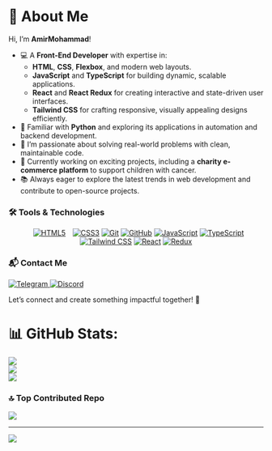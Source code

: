 <div dir="ltr" align="left">

# 👋 About Me  

Hi, I’m **AmirMohammad**!  
- 💻 A **Front-End Developer** with expertise in:  
  - **HTML**, **CSS**, **Flexbox**, and modern web layouts.  
  - **JavaScript** and **TypeScript** for building dynamic, scalable applications.  
  - **React** and **React Redux** for creating interactive and state-driven user interfaces.  
  - **Tailwind CSS** for crafting responsive, visually appealing designs efficiently.  
- 🐍 Familiar with **Python** and exploring its applications in automation and backend development.  
- 🌱 I’m passionate about solving real-world problems with clean, maintainable code.  
- 🚀 Currently working on exciting projects, including a **charity e-commerce platform** to support children with cancer.  
- 📚 Always eager to explore the latest trends in web development and contribute to open-source projects.  

### 🛠️ Tools & Technologies  
<p align="center">
  <a href="https://www.w3.org/html/" style="margin: 0 10px;"><img src="https://skillicons.dev/icons?i=html" alt="HTML5";"/></a>
  <a href="https://www.w3schools.com/css/"><img src="https://skillicons.dev/icons?i=css" alt="CSS3" /></a>
  <a href="https://git-scm.com/"><img src="https://skillicons.dev/icons?i=git" alt="Git" /></a>
  <a href="https://github.com"><img src="https://skillicons.dev/icons?i=github" alt="GitHub" /></a>
  <a href="https://developer.mozilla.org/en-US/docs/Web/JavaScript"><img src="https://skillicons.dev/icons?i=js" alt="JavaScript" /></a>
  <a href="https://developer.mozilla.org/en-US/docs/Web/JavaScript"><img src="https://skillicons.dev/icons?i=ts" alt="TypeScript" /></a>
  <a href="https://tailwindcss.com/"><img src="https://skillicons.dev/icons?i=tailwindcss" alt="Tailwind CSS" /></a>
  <a href="https://react.dev/"><img src="https://skillicons.dev/icons?i=react" alt="React" /></a>
  <a href="https://redux.js.org/"><img src="https://skillicons.dev/icons?i=redux" alt="Redux" /></a>
</p>

### 📬 Contact Me  
<p>
  <a href="https://t.me/xiawmir" target="_blank">
    <img src="https://img.shields.io/badge/Telegram-%230077B5.svg?style=flat&logo=telegram&logoColor=white" alt="Telegram" />
  </a>
  <a href="https://discordapp.com/users/awmir.kh" target="_blank">
    <img src="https://img.shields.io/badge/Discord-%237289DA.svg?style=flat&logo=discord&logoColor=white" alt="Discord" />
  </a>
</p>

Let’s connect and create something impactful together! 🌟  


# 📊 GitHub Stats:
![](https://github-readme-stats.vercel.app/api?username=amir-khaksar&theme=dark&hide_border=false&include_all_commits=false&count_private=false)<br/>
![](https://github-readme-streak-stats.herokuapp.com/?user=amir-khaksar&theme=dark&hide_border=false)<br/>
![](https://github-readme-stats.vercel.app/api/top-langs/?username=amir-khaksar&theme=dark&hide_border=false&include_all_commits=false&count_private=false&layout=compact)

### 🔝 Top Contributed Repo
![](https://github-contributor-stats.vercel.app/api?username=amir-khaksar&limit=5&theme=dark&combine_all_yearly_contributions=true)

---
[![](https://visitcount.itsvg.in/api?id=amir-khaksar&icon=0&color=0)](https://visitcount.itsvg.in)

<!-- Proudly created with GPRM ( https://gprm.itsvg.in ) -->
<!-- Proudly created with GPRM ( https://gprm.itsvg.in ) -->

</div>
